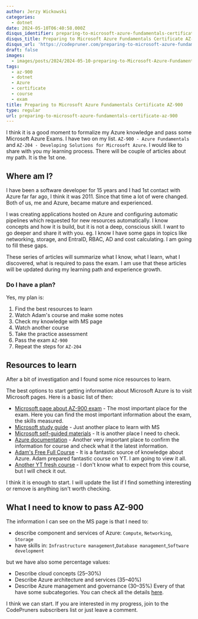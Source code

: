 ```yaml
---
author: Jerzy Wickowski
categories:
  - dotnet
date: 2024-05-10T06:40:58.000Z
disqus_identifier: preparing-to-microsoft-azure-fundamentals-certificate-az-900
disqus_title: Preparing to Microsoft Azure Fundamentals Certificate AZ-900.
disqus_url: 'https://codepruner.com/preparing-to-microsoft-azure-fundamentals-certificate-az-900'
draft: false
images:
  - images/posts/2024/2024-05-10-preparing-to-Microsoft-Azure-Fundamentals-Certificate-AZ-900.jpg
tags:
  - az-900
  - dotnet
  - Azure
  - certificate
  - course
  - exam
title: Preparing to Microsoft Azure Fundamentals Certificate AZ-900
type: regular
url: preparing-to-microsoft-azure-fundamentals-certificate-az-900
---
```


I think it is a good moment to formalize my Azure knowledge and pass some Microsoft Azure Exams. I have two on my list.  `AZ-900 - Azure Fundamentals` and `AZ-204 - Developing Solutions for Microsoft Azure`. I would like to share with you my learning process. There will be couple of articles about my path. It is the 1st one.

## Where am I?
I have been a software developer for 15 years and I had 1st contact with Azure far far ago, I think it was 2011. Since that time a lot of were changed. Both of us, me and Azure, became mature and experienced. 

I was creating applications hosted on Azure and configuring automatic pipelines which requested for new resources automatically. I know concepts and how it is build, but it is not a deep, conscious skill. I want to go deeper and share it with you. eg. I know I have some gaps in topics like networking, storage, and EntraID, RBAC, AD and cost calculating. I am going to fill these gaps.

These series of articles will summarize what I know, what I learn, what I discovered, what is required to pass the exam. I am use that these articles will be updated during my learning path and experience growth.


### Do I have a plan? 
Yes, my plan is:
1. Find the best resources to learn 
2. Watch Adam's course and make some notes
3. Check my knowledge with MS page
4. Watch another course
5. Take the practice assessment
6. Pass the exam `AZ-900`
7. Repeat the steps for `AZ-204`

## Resources to learn
After a bit of investigation and I found some nice resources to learn. 

The best options to start getting information about Microsoft Azure is to visit Microsoft pages. Here is a basic list of then:
- [Microsoft page about AZ-900 exam](https://learn.microsoft.com/en-us/credentials/certifications/azure-fundamentals/?practice-assessment-type=certification) - The most important place for the exam. Here you can find the most important information about the exam, the skills measured.
- [Microsoft study guide](https://learn.microsoft.com/pl-pl/credentials/certifications/resources/study-guides/az-900) - Just another place to learn with MS
- [Microsoft self-guided materials](https://partner.microsoft.com/en-us/asset/collection/microsoft-azure-fundamentals-certification-exam-az-900#/) - It is another place I need to check.
- [Azure documentation](https://learn.microsoft.com/en-us/azure/?product=popular) - Another very important place to confirm the information for course and check what it the latest information.
- [Adam's Free Full Course](https://marczak.io/az-900/) - It is a fantastic source of knowledge about Azure.  Adam prepared fantastic course on YT. I am going to view it all.
- [Another YT fresh course](https://www.youtube.com/watch?v=8n-kWJetQRk) - I don't know what to expect from this course, but I will check it out.

I think it is enough to start. I will update the list if I find something interesting or remove is anything isn't worth checking.

## What I need to know to pass AZ-900
The information I can see on the MS page is that I need to:
- describe component and services of Azure: `Compute`, `Networking`, `Storage `
- have skills in: `Infrastructure management`,`Database management`,`Software development`

but we have also some percentage values:
- Describe cloud concepts (25–30%)
- Describe Azure architecture and services (35–40%)
- Describe Azure management and governance (30–35%)
Every of that have some subcategories. You can check all the details [here](https://learn.microsoft.com/pl-pl/credentials/certifications/resources/study-guides/az-900). 


I think we can start. If you are interested in my progress, join to the CodePruners subscribers list or just leave a comment.
